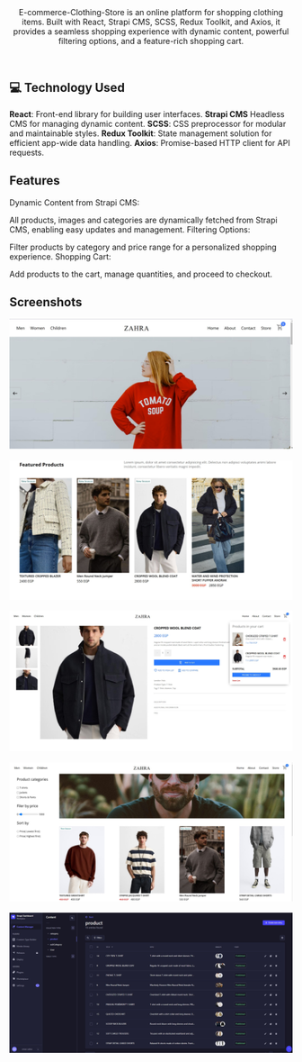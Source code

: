 <div align="center">

  <br/>
  <br/>
  <p>
    E-commerce-Clothing-Store is an online platform for shopping clothing items. Built with React, Strapi CMS, SCSS, Redux Toolkit, and Axios, it provides a seamless shopping experience with dynamic content, powerful filtering options, and a feature-rich shopping cart.   
  </p>
</div>
</br>

## 💻 Technology Used

**React**: Front-end library for building user interfaces.
**Strapi CMS** Headless CMS for managing dynamic content.
**SCSS**: CSS preprocessor for modular and maintainable styles.
**Redux Toolkit**: State management solution for efficient app-wide data handling.
**Axios**: Promise-based HTTP client for API requests.

## Features

Dynamic Content from Strapi CMS:

All products, images and categories are dynamically fetched from Strapi CMS, enabling easy updates and management.
Filtering Options:

Filter products by category and price range for a personalized shopping experience.
Shopping Cart:

Add products to the cart, manage quantities, and proceed to checkout.

## Screenshots

![Homepage Screenshot](./public/Screenshots/home.jpg)
</br>
</br>
![Featured Products](./public/Screenshots/featured.jpg)
</br>
</br>
![Product Page](./public/Screenshots/product.jpg)
</br>
</br>
![Category Page](./public/Screenshots/Men.jpg)
</br>
</br>
![Strapi Dashboard](./public/Screenshots/dashboard.jpg)
</br>
</br>


<br/>
